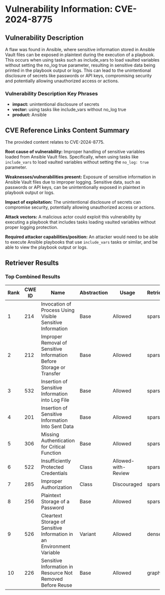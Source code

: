 # Vulnerability Information: CVE-2024-8775

## Vulnerability Description
A flaw was found in Ansible, where sensitive information stored in Ansible Vault files can be exposed in plaintext during the execution of a playbook. This occurs when using tasks such as include_vars to load vaulted variables without setting the no_log true parameter, resulting in sensitive data being printed in the playbook output or logs. This can lead to the unintentional disclosure of secrets like passwords or API keys, compromising security and potentially allowing unauthorized access or actions.

### Vulnerability Description Key Phrases
- **impact:** unintentional disclosure of secrets
- **vector:** using tasks like include_vars without no_log true
- **product:** Ansible

## CVE Reference Links Content Summary
The provided content relates to CVE-2024-8775.

**Root cause of vulnerability:**
Improper handling of sensitive variables loaded from Ansible Vault files. Specifically, when using tasks like `include_vars` to load vaulted variables without setting the `no_log: true` parameter.

**Weaknesses/vulnerabilities present:**
Exposure of sensitive information in Ansible Vault files due to improper logging. Sensitive data, such as passwords or API keys, can be unintentionally exposed in plaintext in playbook output or logs.

**Impact of exploitation:**
The unintentional disclosure of secrets can compromise security, potentially allowing unauthorized access or actions.

**Attack vectors:**
A malicious actor could exploit this vulnerability by executing a playbook that includes tasks loading vaulted variables without proper logging protection.

**Required attacker capabilities/position:**
An attacker would need to be able to execute Ansible playbooks that use `include_vars` tasks or similar, and be able to view the playbook output or logs.

## Retriever Results

### Top Combined Results

| Rank | CWE ID | Name | Abstraction | Usage  | Retrievers | Individual Scores |
|------|--------|------|-------------|-------|------------|-------------------|
| 1 | 214 | Invocation of Process Using Visible Sensitive Information | Base | Allowed | sparse | 0.176 |
| 2 | 212 | Improper Removal of Sensitive Information Before Storage or Transfer | Base | Allowed | sparse | 0.148 |
| 3 | 532 | Insertion of Sensitive Information into Log File | Base | Allowed | sparse | 0.148 |
| 4 | 201 | Insertion of Sensitive Information Into Sent Data | Base | Allowed | sparse | 0.141 |
| 5 | 306 | Missing Authentication for Critical Function | Base | Allowed | sparse | 0.138 |
| 6 | 522 | Insufficiently Protected Credentials | Class | Allowed-with-Review | sparse | 0.136 |
| 7 | 285 | Improper Authorization | Class | Discouraged | sparse | 0.135 |
| 8 | 256 | Plaintext Storage of a Password | Base | Allowed | sparse | 0.135 |
| 9 | 526 | Cleartext Storage of Sensitive Information in an Environment Variable | Variant | Allowed | dense | 0.543 |
| 10 | 226 | Sensitive Information in Resource Not Removed Before Reuse | Base | Allowed | graph | 0.003 |

